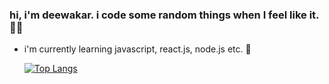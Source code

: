 ### hi, i'm deewakar. i code some random things when I feel like it. 👋🏻

  - i'm currently learning javascript, react.js, node.js etc. 🌱


      [![Top Langs](https://github-readme-stats.vercel.app/api/top-langs/?username=deewakar-k&bg_color=163020&text_color=EEF0E5&icon_color=cba6f7&title_color=304D30)](https://github.com/anuraghazra/github-readme-stats)

